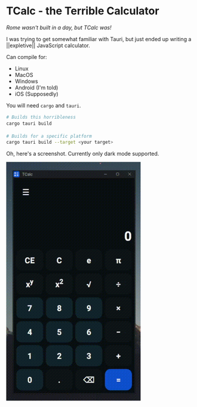 # TCalc - the Terrible Calculator

*Rome wasn't built in a day, but TCalc was!*

I was trying to get somewhat familiar with Tauri, but just ended up writing a ||expletive|| JavaScript calculator.

Can compile for:

- Linux
- MacOS
- Windows
- Android (I'm told)
- iOS (Supposedly)

You will need `cargo` and `tauri`.

```bash
# Builds this horribleness
cargo tauri build

# Builds for a specific platform
cargo tauri build --target <your target>
```

Oh, here's a screenshot. Currently only dark mode supported.

![Tcalc](screenshot.gif)
